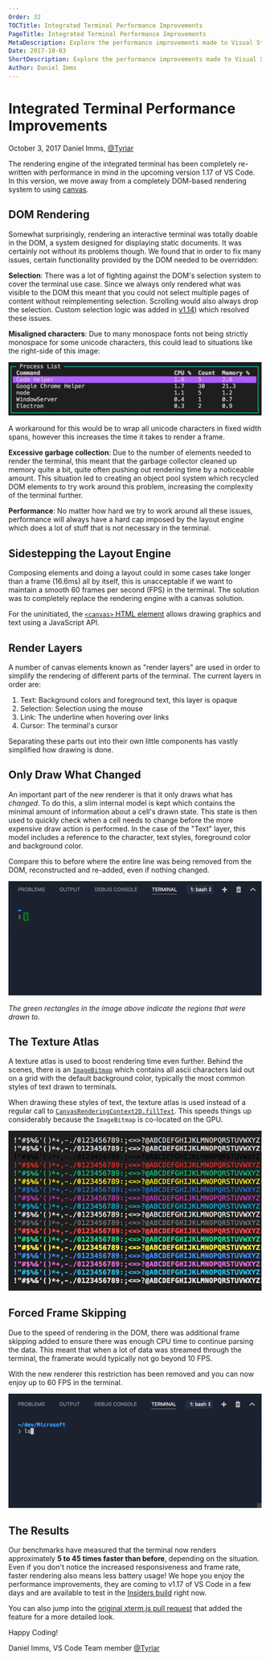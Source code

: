 ```yaml
---
Order: 32
TOCTitle: Integrated Terminal Performance Improvements
PageTitle: Integrated Terminal Performance Improvements
MetaDescription: Explore the performance improvements made to Visual Studio Code's integrated terminal renderer in version 1.17
Date: 2017-10-03
ShortDescription: Explore the performance improvements made to Visual Studio Code's integrated terminal renderer in version 1.17
Author: Daniel Imms
---
```


# Integrated Terminal Performance Improvements

October 3, 2017 Daniel Imms, [@Tyriar](https://twitter.com/Tyriar)

The rendering engine of the integrated terminal has been completely re-written with performance in mind in the upcoming version 1.17 of VS Code. In this version, we move away from a completely DOM-based rendering system to using [canvas](https://developer.mozilla.org/en-US/docs/Web/HTML/Element/canvas).



## DOM Rendering

Somewhat surprisingly, rendering an interactive terminal was totally doable in the DOM, a system designed for displaying static documents. It was certainly not without its problems though. We found that in order to fix many issues, certain functionality provided by the DOM needed to be overridden:

**Selection**: There was a lot of fighting against the DOM's selection system to cover the terminal use case. Since we always only rendered what was visible to the DOM this meant that you could not select multiple pages of content without reimplementing selection. Scrolling would also always drop the selection. Custom selection logic was added in [v1.14](https://code.visualstudio.com/updates/v1_14#_selection-reimplemented)) which resolved these issues.

**Misaligned characters**: Due to many monospace fonts not being strictly monospace for some unicode characters, this could lead to situations like the right-side of this image:

![Characters to the right of the terminal could become misalgined when unicode was used](../../../images/2017_09_28/misaligned.png)

A workaround for this would be to wrap all unicode characters in fixed width spans, however this increases the time it takes to render a frame.

**Excessive garbage collection**: Due to the number of elements needed to render the terminal, this meant that the garbage collector cleaned up memory quite a bit, quite often pushing out rendering time by a noticeable amount. This situation led to creating an object pool system which recycled DOM elements to try work around this problem, increasing the complexity of the terminal further.

**Performance**: No matter how hard we try to work around all these issues, performance will always have a hard cap imposed by the layout engine which does a lot of stuff that is not necessary in the terminal.



## Sidestepping the Layout Engine

Composing elements and doing a layout could in some cases take longer than a frame (16.6ms) all by itself, this is unacceptable if we want to maintain a smooth 60 frames per second (FPS) in the terminal. The solution was to completely replace the rendering engine with a canvas solution.

For the uninitiated, the [`<canvas>` HTML element](https://developer.mozilla.org/en-US/docs/Web/HTML/Element/canvas) allows drawing graphics and text using a JavaScript API.



## Render Layers

A number of canvas elements known as "render layers" are used in order to simplify the rendering of different parts of the terminal. The current layers in order are:

1. Text: Background colors and foreground text, this layer is opaque
2. Selection: Selection using the mouse
3. Link: The underline when hovering over links
4. Cursor: The terminal's cursor

Separating these parts out into their own little components has vastly simplified how drawing is done.



## Only Draw What Changed

An important part of the new renderer is that it only draws what has *changed*. To do this, a slim internal model is kept which contains the minimal amount of information about a cell's drawn state. This state is then used to quickly check when a cell needs to change before the more expensive draw action is performed. In the case of the "Text" layer, this model includes a reference to the character, text styles, foreground color and background color.

Compare this to before where the entire line was being removed from the DOM, reconstructed and re-added, even if nothing changed.

![Only individual character changes are now drawn to the screen](../../../images/2017_09_28/paint-flashing.gif)

*The green rectangles in the image above indicate the regions that were drawn to.*



## The Texture Atlas

A texture atlas is used to boost rendering time even further. Behind the scenes, there is an [`ImageBitmap`](https://developer.mozilla.org/en-US/docs/Web/API/ImageBitmap) which contains all ascii characters laid out on a grid with the default background color, typically the most common styles of text drawn to terminals.

When drawing these styles of text, the texture atlas is used instead of a regular call to [`CanvasRenderingContext2D.fillText`](https://developer.mozilla.org/en-US/docs/Web/API/CanvasRenderingContext2D/fillText). This speeds things up considerably because the `ImageBitmap` is co-located on the GPU.

![Behind the scenes an image is maintained containing the most common characters](../../../images/2017_09_28/texture-atlas.png)



## Forced Frame Skipping

Due to the speed of rendering in the DOM, there was additional frame skipping added to ensure there was enough CPU time to continue parsing the data. This meant that when a lot of data was streamed through the terminal, the framerate would typically not go beyond 10 FPS.

With the new renderer this restriction has been removed and you can now enjoy up to 60 FPS in the terminal.

![60 frames per second is now possible in the terminal](../../../images/2017_09_28/60fps.gif)



## The Results

Our benchmarks have measured that the terminal now renders approximately **5 to 45 times faster than before**, depending on the situation. Even if you don't notice the increased responsiveness and frame rate, faster rendering also means less battery usage! We hope you enjoy the performance improvements, they are coming to v1.17 of VS Code in a few days and are available to test in the [Insiders build](https://code.visualstudio.com/insiders) right now.

You can also jump into the [original xterm.js pull request](https://github.com/sourcelair/xterm.js/pull/938) that added the feature for a more detailed look.

Happy Coding!

Daniel Imms, VS Code Team member [@Tyriar](https://twitter.com/Tyriar)
